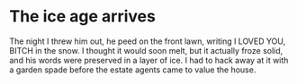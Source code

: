 The ice age arrives
===================
The night I threw him out, he peed on the front lawn, writing I LOVED YOU, BITCH in the snow. I thought it would soon melt, but it actually froze solid, and his words were preserved in a layer of ice. I had to hack away at it with a garden spade before the estate agents came to value the house.